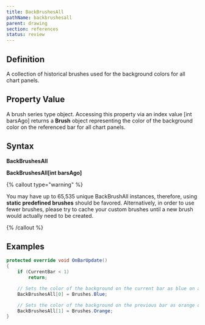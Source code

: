 ```yaml
---
title: BackBrushesAll
pathName: backbrushesall
parent: drawing
section: references
status: review
---
```


## Definition

A collection of historical brushes used for the background colors for all chart panels.

## Property Value

A brush series type object. Accessing this property via an index value [int barsAgo] returns a **Brush** object representing the color of the background color on the referenced bar for all chart panels.

## Syntax

**BackBrushesAll**  

**BackBrushesAll[int barsAgo]**

{% callout type="warning" %}

You may have up to 65,535 unique BackBrushAll instances, therefore, using **static predefined brushes** should be favored. Alternatively, in order to use fewer brushes, please try to cache your custom brushes until a new brush would actually need to be created.

{% /callout %}

## Examples

```csharp
protected override void OnBarUpdate()
{
    if (CurrentBar < 1)
        return;

    // Sets the color of the background on the current bar as blue on all chart panels.
    BackBrushesAll[0] = Brushes.Blue;

    // Sets the color of the background on the previous bar as orange on all chart panels.
    BackBrushesAll[1] = Brushes.Orange;
}
```
